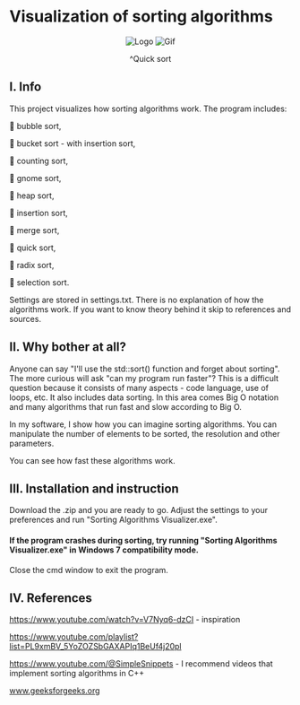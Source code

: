 # Visualization of sorting algorithms 

<div align="center">
  <img src="https://drive.google.com/uc?id=1LM0BSiAZYsSIHtTdyukWAKB6zuCyq-bm" alt="Logo"/>
  
  <img src="https://drive.google.com/uc?id=1BsIcizF1ZCAYQmbDTmExCDY0DnlDaCMC" alt="Gif"/>
  
  ^Quick sort
</div>

## I. Info

This project visualizes how sorting algorithms work. The program includes:

🔹 bubble sort,

🔹 bucket sort - with insertion sort,

🔹 counting sort,

🔹 gnome sort,

🔹 heap sort,

🔹 insertion sort,

🔹 merge sort,

🔹 quick sort,

🔹 radix sort,

🔹 selection sort.


Settings are stored in settings.txt. There is no explanation of how the algorithms work. If you want to know theory behind it skip to references and sources.
## II. Why bother at all?
Anyone can say "I'll use the std::sort() function and forget about sorting". The more curious will ask "can my program run faster"? This is a difficult question because it consists of many aspects - code language, use of loops, etc. It also includes data sorting. In this area comes Big O notation and many algorithms that run fast and slow according to Big O.

In my software, I show how you can imagine sorting algorithms. You can manipulate the number of elements to be sorted, the resolution and other parameters.

You can see how fast these algorithms work.
## III. Installation and instruction
Download the .zip and you are ready to go. Adjust the settings to your preferences and run "Sorting Algorithms Visualizer.exe".

#### If the program crashes during sorting, try running "Sorting Algorithms Visualizer.exe" in Windows 7 compatibility mode.

Close the cmd window to exit the program.

## IV. References
https://www.youtube.com/watch?v=V7Nyq6-dzCI - inspiration

https://www.youtube.com/playlist?list=PL9xmBV_5YoZOZSbGAXAPIq1BeUf4j20pl

https://www.youtube.com/@SimpleSnippets - I recommend videos that implement sorting algorithms in C++

www.geeksforgeeks.org
